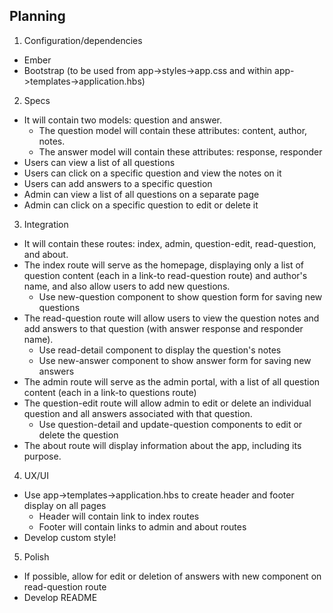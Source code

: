 ## Planning

1. Configuration/dependencies
  * Ember
  * Bootstrap (to be used from app->styles->app.css and within app->templates->application.hbs)

2. Specs
  * It will contain two models: question and answer.
    * The question model will contain these attributes: content, author, notes.
    * The answer model will contain these attributes: response, responder
  * Users can view a list of all questions
  * Users can click on a specific question and view the notes on it
  * Users can add answers to a specific question
  * Admin can view a list of all questions on a separate page
  * Admin can click on a specific question to edit or delete it    

3. Integration
  * It will contain these routes: index, admin, question-edit, read-question, and about.
  * The index route will serve as the homepage, displaying only a list of question content (each in a link-to read-question route) and author's name, and also allow users to add new questions.
    * Use new-question component to show question form for saving new questions
  * The read-question route will allow users to view the question notes and add answers to that question (with answer response and responder name).
    * Use read-detail component to display the question's notes  
    * Use new-answer component to show answer form for saving new answers
  * The admin route will serve as the admin portal, with a list of all question content (each in a link-to questions route)
  * The question-edit route will allow admin to edit or delete an individual question and all answers associated with that question.
    * Use question-detail and update-question components to edit or delete the question
  * The about route will display information about the app, including its purpose.

4. UX/UI
  * Use app->templates->application.hbs to create header and footer display on all pages
    * Header will contain link to index routes
    * Footer will contain links to admin and about routes
  * Develop custom style!

5. Polish
  * If possible, allow for edit or deletion of answers with new component on read-question route
  * Develop README
